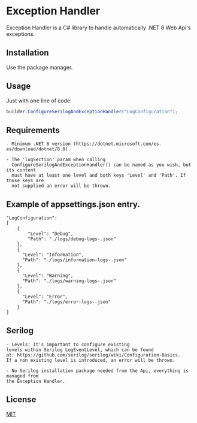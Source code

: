 # Exception Handler

Exception Handler is a C# library to handle automatically .NET 8 Web Api's exceptions.

## Installation

Use the package manager.

## Usage
Just with one line of code:

```C#
builder.ConfigureSerilogAndExceptionHandler("LogConfiguration");
```

## Requirements

    - Minimum .NET 8 version (https://dotnet.microsoft.com/es-es/download/dotnet/8.0).

    - The 'logSection' param when calling
      ConfigureSerilogAndExceptionHandler() can be named as you wish, but its content
      must have at least one level and both keys 'Level' and 'Path'. If those keys are
      not supplied an error will be thrown.

## Example of appsettings.json entry.

    "LogConfiguration": 
    [
        {
            "Level": "Debug",
            "Path": "./logs/debug-logs-.json"
        },
        {
          "Level": "Information",
          "Path": "./logs/information-logs-.json"
        },
        {
          "Level": "Warning",
          "Path": "./logs/warning-logs-.json"
        },
        {
          "Level": "Error",
          "Path": "./logs/error-logs-.json"
        }
    ]

## Serilog

    - Levels: It's important to configure existing
    levels within Serilog LogEventLevel, which can be found
    at: https://github.com/serilog/serilog/wiki/Configuration-Basics.
    If a non existing level is introduced, an error will be thrown.

    - No Serilog installation package needed from the Api, everything is managed from 
    the Exception Handler.



## License

[MIT](https://choosealicense.com/licenses/mit/)
